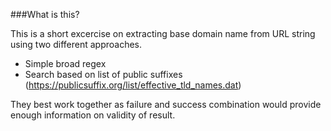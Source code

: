 ###What is this?

This is a short excercise on extracting base domain name from URL string using two different approaches.

* Simple broad regex
* Search based on list of public suffixes (https://publicsuffix.org/list/effective_tld_names.dat)

They best work together as failure and success combination would provide enough information on validity of result.

